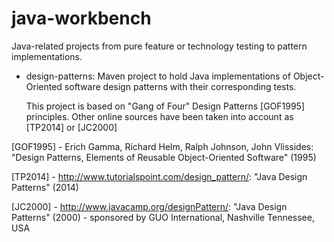 java-workbench
===============

Java-related projects from pure feature or technology testing to pattern implementations.

* design-patterns: Maven project to hold Java implementations of Object-Oriented software design patterns with their corresponding tests.

  This project is based on "Gang of Four" Design Patterns [GOF1995] principles. Other online sources have been taken into account as [TP2014] or [JC2000]


[GOF1995] - Erich Gamma, Richard Helm, Ralph Johnson, John Vlissides: "Design Patterns, Elements of Reusable Object-Oriented Software" (1995)

[TP2014] - http://www.tutorialspoint.com/design_pattern/: "Java Design Patterns" (2014)

[JC2000] - http://www.javacamp.org/designPattern/: "Java Design Patterns" (2000) - sponsored by GUO International, Nashville Tennessee, USA
